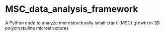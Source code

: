 # MSC_data_analysis_framework
A Python code to analyze microstructurally small crack (MSC) growth in 3D polycrystalline microstructures
